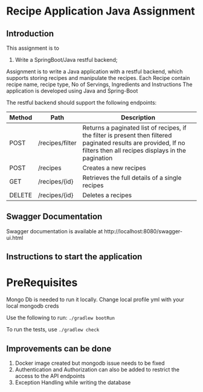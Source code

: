 # Recipe Application Java Assignment

## Introduction
This assignment is to 
1) Write a SpringBoot/Java restful backend;


Assignment is to write a Java application with a restful backend, which supports storing recipes and manipulate the recipes.
Each Recipe contain recipe name, recipe type, No of Servings, Ingredients and Instructions
The application is  developed using Java and Spring-Boot

The restful backend should support the following endpoints:

| Method | Path            | Description                                                                                                                                                           |
|--------|-----------------|-----------------------------------------------------------------------------------------------------------------------------------------------------------------------|
| POST   | /recipes/filter | Returns a paginated list of recipes, if the filter is present then filtered paginated results are provided, If no filters then all recipes displays in the pagination |
| POST   | /recipes        | Creates a new recipes                                                                                                                                                 |
| GET    | /recipes/{id}   | Retrieves the full details of a single recipes                                                                                                                        |
| DELETE | /recipes/{id}   | Deletes a recipes                                                                                                                                                     |


## Swagger Documentation
Swagger documentation is available at http://localhost:8080/swagger-ui.html

## Instructions to start the application
# PreRequisites
Mongo Db is needed to run it locally. Change local profile yml with your local mongodb creds

Use the following to run: `./gradlew bootRun`

To run the tests, use `./gradlew check`

## Improvements can be done
1) Docker image created but mongodb issue needs to be fixed
2) Authentication and Authorization can also be added to restrict the access to the API endpoints
3) Exception Handling while writing the database

